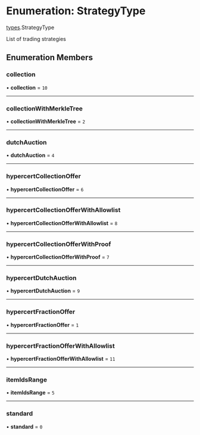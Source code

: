 # Enumeration: StrategyType

[types](../modules/types.md).StrategyType

List of trading strategies

## Enumeration Members

### collection

• **collection** = ``10``

___

### collectionWithMerkleTree

• **collectionWithMerkleTree** = ``2``

___

### dutchAuction

• **dutchAuction** = ``4``

___

### hypercertCollectionOffer

• **hypercertCollectionOffer** = ``6``

___

### hypercertCollectionOfferWithAllowlist

• **hypercertCollectionOfferWithAllowlist** = ``8``

___

### hypercertCollectionOfferWithProof

• **hypercertCollectionOfferWithProof** = ``7``

___

### hypercertDutchAuction

• **hypercertDutchAuction** = ``9``

___

### hypercertFractionOffer

• **hypercertFractionOffer** = ``1``

___

### hypercertFractionOfferWithAllowlist

• **hypercertFractionOfferWithAllowlist** = ``11``

___

### itemIdsRange

• **itemIdsRange** = ``5``

___

### standard

• **standard** = ``0``
